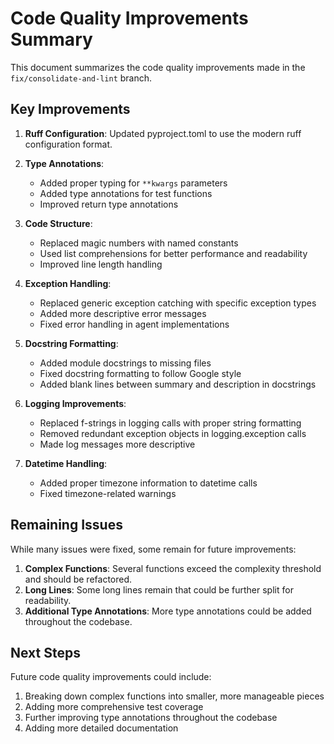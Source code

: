 # Code Quality Improvements Summary

This document summarizes the code quality improvements made in the `fix/consolidate-and-lint` branch.

## Key Improvements

1. **Ruff Configuration**: Updated pyproject.toml to use the modern ruff configuration format.

2. **Type Annotations**:
   - Added proper typing for `**kwargs` parameters
   - Added type annotations for test functions
   - Improved return type annotations

3. **Code Structure**:
   - Replaced magic numbers with named constants
   - Used list comprehensions for better performance and readability
   - Improved line length handling

4. **Exception Handling**:
   - Replaced generic exception catching with specific exception types
   - Added more descriptive error messages
   - Fixed error handling in agent implementations

5. **Docstring Formatting**:
   - Added module docstrings to missing files
   - Fixed docstring formatting to follow Google style
   - Added blank lines between summary and description in docstrings

6. **Logging Improvements**:
   - Replaced f-strings in logging calls with proper string formatting
   - Removed redundant exception objects in logging.exception calls
   - Made log messages more descriptive

7. **Datetime Handling**:
   - Added proper timezone information to datetime calls
   - Fixed timezone-related warnings

## Remaining Issues

While many issues were fixed, some remain for future improvements:

1. **Complex Functions**: Several functions exceed the complexity threshold and should be refactored.
2. **Long Lines**: Some long lines remain that could be further split for readability.
3. **Additional Type Annotations**: More type annotations could be added throughout the codebase.

## Next Steps

Future code quality improvements could include:

1. Breaking down complex functions into smaller, more manageable pieces
2. Adding more comprehensive test coverage
3. Further improving type annotations throughout the codebase
4. Adding more detailed documentation